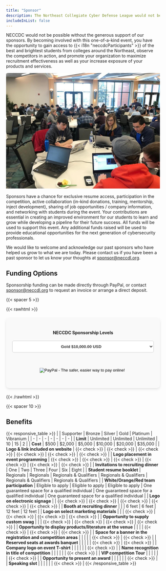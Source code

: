 ```yaml
---
title: "Sponsor"
description: The Northeast Collegiate Cyber Defense League would not be possible without our generous support from out sponsors
includeInList: false
---
```


NECCDC would not be possible without the generous support of our sponsors. By becoming involved with this one-of-a-kind event, you have the opportunity to gain access to {{< i18n "neccdcParticipants" >}} of the best and brightest students from colleges around the Northeast, observe the competitors in action, and promote your organization to maximize recruitment effectiveness as well as your increase exposure of your products and services.

<!-- TODO: Get a new image -->
![](featured.jpg)

Sponsors have a chance for exclusive resume access, participation in the competition, active collaboration (in-kind donations, training, mentorship, inject development), sharing of job opportunities / company information, and networking with students during the event. Your contributions are essential in creating an improved environment for our students to learn and grow while developing a pipeline for their future success. All funds will be used to support this event. Any additional funds raised will be used to provide educational opportunities for the next generation of cybersecurity professionals.

We would like to welcome and acknowledge our past sponsors who have helped us grow to what we are today. Please contact us if you have been a past sponsor to let us know your thoughts at sponsor@neccdl.org.

## Funding Options
Sponsorship funding can be made directly through PayPal, or contact sponsor@neccdl.org to request an invoice or arrange a direct deposit.

{{< spacer 5 >}}

{{< rawhtml >}}
<form action="https://www.paypal.com/cgi-bin/webscr" method="post" target="_target" style="text-align: center; justify-content: center; padding: 20px; box-shadow: 0 4px 8px rgba(0, 0, 0, 0.1); border-radius: 10px; background-color: #f9f9f9; max-width: 500px; margin: 20px auto;">
  <input type="hidden" name="cmd" value="_s-xclick">
  <input type="hidden" name="hosted_button_id" value="3QASYDNHNYKMS">
    <input type="hidden" name="on0" value="NECCDC Sponsorship Levels">
    <h4>NECCDC Sponsorship Levels</h4>
    <select name="os0" style="width: 100%; padding: 10px; border: 1px solid #ccc; border-radius: 5px; margin-bottom: 20px;
                              background-color: #ffffff; color: #333; font-weight: bold; text-align: center;
                              background-repeat: no-repeat; background-position: right 10px center;">
      <option value="Vibranium" style="color: #333; background-color: #f3f3f3;">Vibranium $35,000.00 USD</option>
      <option value="Platinum" style="color: #333; background-color: #f3f3f3;">Platinum $20,000.00 USD</option>
      <option value="Gold" selected="selected" style="color: #333; background-color: #f3f3f3;">Gold $10,000.00 USD</option>
      <option value="Silver" style="color: #333; background-color: #f3f3f3;">Silver $5,000.00 USD</option>
      <option value="Bronze" style="color: #333; background-color: #f3f3f3;">Bronze $2,000.00 USD</option>
      <option value="Supporter" style="color: #333; background-color: #f3f3f3;">Supporter $500.00 USD</option>
    </select>
    <input type="hidden" name="currency_code" value="USD">
    <input class="button" type="image" src="https://www.paypalobjects.com/en_US/i/btn/btn_buynowCC_LG.gif" border="0" name="submit" 
            alt="PayPal - The safer, easier way to pay online!" style="margin-top: 20px; margin-bottom: 20px; padding: 10px 30px;">
    <img alt="" border="0" src="https://www.paypalobjects.com/en_US/i/scr/pixel.gif" width="1" height="1"> <!-- Tracking pixel -->
</form>

{{< /rawhtml >}}


{{< spacer 10 >}}

## Benefits

{{< responsive_table >}}
| | Supporter | Bronze | Silver | Gold | Platinum | Vibranium |
| - | - | - | - | - | - | - |
| **Limit** | Unlimited | Unlimited | Unlimited | 10 | 15 | 2 |
| **Cost** | $500 | $2,000 | $5,000 | $10,000 | $20,000 | $35,000 |
| **Logo & link included on website** | {{< check >}} | {{< check >}} | {{< check >}} | {{< check >}} | {{< check >}} | {{< check >}} |
| **Logo placement in event programming** | {{< check >}} | {{< check >}} | {{< check >}} | {{< check >}} | {{< check >}} | {{< check >}} |
| **Invitations to recruiting dinner** | One | Two | Three | Four | Six | Eight |
| **Student resume booklet** | Regionals | Regionals | Regionals & Qualifiers | Regionals & Qualifiers | Regionals & Qualifiers | Regionals & Qualifiers |
| **White/Orange/Red team participation** | Eligible to apply | Eligible to apply | Eligible to apply | One guaranteed space for a qualified individual | One guaranteed space for a qualified individual | One guaranteed space for a qualified individual |
| **Logo on electronic signage** | | {{< check >}} | {{< check >}} | {{< check >}} | {{< check >}} | {{< check >}} |
| **Booth at recruiting dinner** | | | 6 feet | 6 feet | 12 feet | 12 feet |
| **Logo on select marketing materials** | | | {{< check >}} | {{< check >}} | {{< check >}} | {{< check >}} |
| **Opportunity to supply custom swag** | | | {{< check >}} | {{< check >}} | {{< check >}} | {{< check >}} |
| **Opportunity to display products/literature at the venue** | | | | {{< check >}} | {{< check >}} | {{< check >}} |
| **Space for a banner in the registration and competition areas** | | | | | {{< check >}} | {{< check >}} |
| **Reserved seats at awards banquet** | | | | | {{< check >}} | {{< check >}} |
| **Company logo on event T-shirt** | | | | | | {{< check >}} |
| **Name recognition in title of competition** | | | | | | {{< check >}} |
| **VIP competition Tour** | | | | | | {{< check >}} |
| **Opportunity to present an award** | | | | | | {{< check >}} |
| **Speaking slot** | | | | | | {{< check >}} |
{{< /responsive_table >}}
